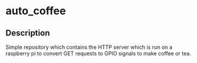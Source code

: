 # auto_coffee

## Description
Simple repository which contains the HTTP server which is run on a raspberry pi to convert GET requests to GPIO signals to make coffee or tea.